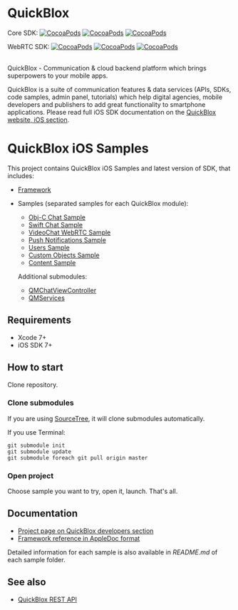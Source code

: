 # QuickBlox 
Core SDK:
[![CocoaPods](https://img.shields.io/cocoapods/v/QuickBlox.svg)](https://cocoapods.org/pods/QuickBlox)
[![CocoaPods](https://img.shields.io/cocoapods/dt/QuickBlox.svg)](https://cocoapods.org/pods/QuickBlox)
[![CocoaPods](https://img.shields.io/cocoapods/dm/QuickBlox.svg)](https://cocoapods.org/pods/QuickBlox)

WebRTC SDK:
[![CocoaPods](https://img.shields.io/cocoapods/v/Quickblox-WebRTC.svg)](https://cocoapods.org/pods/Quickblox-WebRTC)
[![CocoaPods](https://img.shields.io/cocoapods/dt/Quickblox-WebRTC.svg)](https://cocoapods.org/pods/Quickblox-WebRTC)
[![CocoaPods](https://img.shields.io/cocoapods/dm/Quickblox-WebRTC.svg)](https://cocoapods.org/pods/Quickblox-WebRTC)

<br>
QuickBlox - Communication & cloud backend platform which brings superpowers to your mobile apps.

QuickBlox is a suite of communication features & data services (APIs, SDKs, code samples, admin panel, tutorials) which help digital agencies, mobile developers and publishers to add great functionality to smartphone applications. 
Please read full iOS SDK documentation on the [QuickBlox website, iOS section](http://quickblox.com/developers/IOS).

# QuickBlox iOS Samples

This project contains QuickBlox iOS Samples and latest version of SDK, that includes:

* [Framework](https://github.com/QuickBlox/quickblox-ios-sdk/tree/master/Framework)
* Samples (separated samples for each QuickBlox module):
  * [Obj-C Chat Sample](https://github.com/QuickBlox/quickblox-ios-sdk/tree/master/sample-chat)
  * [Swift Chat Sample](https://github.com/QuickBlox/quickblox-ios-sdk/tree/master/sample-chat-swift)
  * [VideoChat WebRTC Sample](https://github.com/QuickBlox/quickblox-ios-sdk/tree/master/sample-videochat-webrtc)
  * [Push Notifications Sample](https://github.com/QuickBlox/quickblox-ios-sdk/tree/master/sample-push-notifications)
  * [Users Sample](https://github.com/QuickBlox/quickblox-ios-sdk/tree/master/sample-users)
  * [Custom Objects Sample](https://github.com/QuickBlox/quickblox-ios-sdk/tree/master/sample-custom_objects)
  * [Content Sample](https://github.com/QuickBlox/quickblox-ios-sdk/tree/master/sample-content)

  Additional submodules:
  * [QMChatViewController](https://github.com/QuickBlox/QMChatViewController-ios)
  * [QMServices](https://github.com/QuickBlox/q-municate-services-ios)

## Requirements

* Xcode 7+
* iOS SDK 7+

## How to start

Clone repository.

### Clone submodules

If you are using [SourceTree](https://www.sourcetreeapp.com), it will clone submodules automatically.

If you use Terminal:

```
git submodule init
git submodule update
git submodule foreach git pull origin master
```

### Open project

Choose sample you want to try, open it, launch. That's all.

## Documentation

* [Project page on QuickBlox developers section](http://quickblox.com/developers/IOS)
* [Framework reference in AppleDoc format](http://cocoadocs.org/docsets/QuickBlox/)

Detailed information for each sample is also available in *README.md* of each sample folder.

## See also

* [QuickBlox REST API](http://quickblox.com/developers/Overview)
